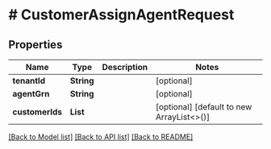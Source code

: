 # # CustomerAssignAgentRequest


## Properties 


Name | Type | Description | Notes
------------ | ------------- | ------------- | -------------
**tenantId**| **String** |   | [optional]
**agentGrn**| **String** |   | [optional]
**customerIds**| **List<String>** |   | [optional] [default to new ArrayList<>()]


[[Back to Model list]](../../README.md#models) [[Back to API list]](../../README.md#endpoints) [[Back to README]](../../README.md)

